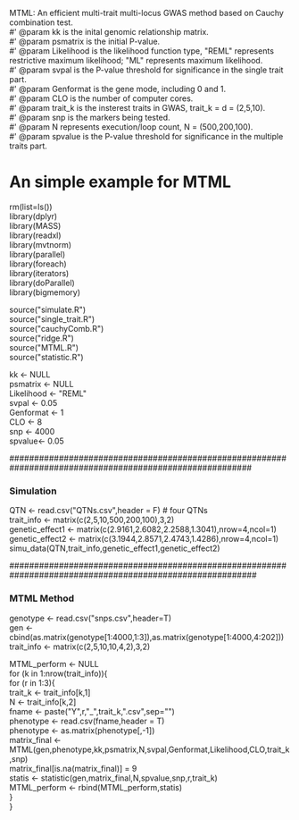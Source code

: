 MTML: An efficient multi-trait multi-locus GWAS method based on Cauchy combination test.           
#' @param kk is the inital genomic relationship matrix.           
#' @param psmatrix is the initial P-value.           
#' @param Likelihood is the likelihood function type, "REML" represents restrictive maximum likelihood; "ML" represents maximum likelihood.           
#' @param svpal is the P-value threshold for significance in the single trait part.           
#' @param Genformat is the gene mode, including 0 and 1.           
#' @param CLO is the number of computer cores.           
#' @param trait_k is the insterest traits in GWAS, trait_k = d = (2,5,10).           
#' @param snp is the markers being tested.           
#' @param N represents execution/loop count, N = (500,200,100).           
#' @param spvalue is the P-value threshold for significance in the multiple traits part.           

# An simple example for MTML           

rm(list=ls())     
library(dplyr)         
library(MASS)         
library(readxl)           
library(mvtnorm)           
library(parallel)           
library(foreach)           
library(iterators)           
library(doParallel)           
library(bigmemory)           

source("simulate.R")           
source("single_trait.R")           
source("cauchyComb.R")           
source("ridge.R")           
source("MTML.R")           
source("statistic.R")           

kk <- NULL                 
psmatrix <- NULL           
Likelihood <- "REML"       
svpal <- 0.05              
Genformat <- 1             
CLO <- 8                   
snp <- 4000   
spvalue<- 0.05                  

#########################################################################################################
### Simulation           

QTN <- read.csv("QTNs.csv",header = F)  # four QTNs           
trait_info <- matrix(c(2,5,10,500,200,100),3,2)            
genetic_effect1 <- matrix(c(2.9161,2.6082,2.2588,1.3041),nrow=4,ncol=1)            
genetic_effect2 <- matrix(c(3.1944,2.8571,2.4743,1.4286),nrow=4,ncol=1)           
simu_data(QTN,trait_info,genetic_effect1,genetic_effect2)           


##########################################################################################################
### MTML Method           
         
 
genotype <- read.csv("snps.csv",header=T)           
gen <- cbind(as.matrix(genotype[1:4000,1:3]),as.matrix(genotype[1:4000,4:202]))           
trait_info <- matrix(c(2,5,10,10,4,2),3,2)           

MTML_perform <- NULL           
for (k in 1:nrow(trait_info)){           
  for (r in 1:3){           
    trait_k <- trait_info[k,1]           
    N <- trait_info[k,2]           
    fname <- paste("Y",r,"_",trait_k,".csv",sep="")           
    phenotype <- read.csv(fname,header = T)           
    phenotype <- as.matrix(phenotype[,-1])           
    matrix_final <- MTML(gen,phenotype,kk,psmatrix,N,svpal,Genformat,Likelihood,CLO,trait_k,snp)           
    matrix_final[is.na(matrix_final)] = 9                   
    statis <- statistic(gen,matrix_final,N,spvalue,snp,r,trait_k)           
	MTML_perform <- rbind(MTML_perform,statis)           
  }           
}           
